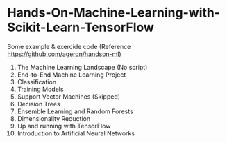 # Hands-On-Machine-Learning-with-Scikit-Learn-TensorFlow

Some example & exercide code (Reference https://github.com/ageron/handson-ml)
  01. The Machine Learning Landscape (No script)
  02. End-to-End Machine Learning Project
  03. Classification
  04. Training Models
  05. Support Vector Machines (Skipped)
  06. Decision Trees
  07. Ensemble Learning and Random Forests
  08. Dimensionality Reduction
  09. Up and running with TensorFlow
  10. Introduction to Artificial Neural Networks
